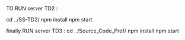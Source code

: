 
TO RUN server TD2 :

cd ../SS-TD2/
npm install
npm start


finally RUN server TD3 :
cd ../Source_Code_Prof/
npm install
npm start
